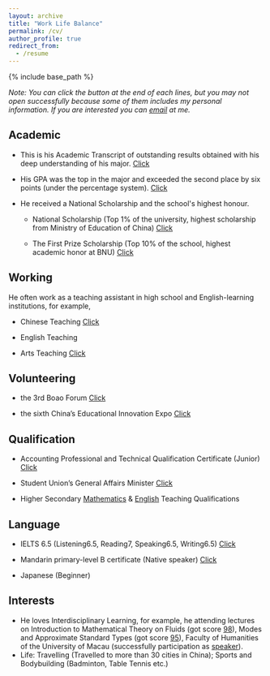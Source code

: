 ```yaml
---
layout: archive
title: "Work Life Balance"
permalink: /cv/
author_profile: true
redirect_from:
  - /resume
---
```


{% include base_path %}

*Note: You can click the button at the end of each lines, but you may not open successfully because some of them includes my personal information. If you are interested you can [email](mailto:sjs@mail.bnu.edu.cn) at me.*

Academic
---
* This is his Academic Transcript of outstanding results obtained with his deep understanding of his major. [Click]({{site.url}}/file/本科生英文成绩单.pdf)
  
* His GPA was the top in the major and exceeded the second place by six points (under the percentage system). [Click]({{site.url}}/file/排名证明.pdf)
  
* He received a National Scholarship and the school's highest honour.

  * National Scholarship (Top 1% of the university, highest scholarship from Ministry of Education of China) [Click]({{site.url}}/file/国家奖学金.pdf)
 
  * The First Prize Scholarship (Top 10% of the school, highest academic honor at BNU) [Click]({{site.url}}/file/京师一等奖学金.pdf)

Working
---
He often work as a teaching assistant in high school and English-learning institutions, for example,

  * Chinese Teaching  [Click]({{site.url}}/file/【教育实习】乘风语文实习.pdf)

  * English Teaching

  * Arts Teaching [Click]({{site.url}}/file/【教育实习】宋圣洁实习证明.pdf)
  
Volunteering
---

* the 3rd Boao Forum  [Click]({{site.url}}/file/2023年10月+优秀志愿者+博鳌亚洲论坛.pdf)

* the sixth China’s Educational Innovation Expo  [Click]({{site.url}}/file/教博会.pdf)

Qualification
---
* Accounting Professional and Technical Qualification Certificate (Junior)  [Click]({{site.url}}/file/初级会计.pdf)

* Student Union’s General Affairs Minister [Click]({{site.url}}/file/教育培训部部门负责人证明.pdf)

* Higher Secondary [Mathematics]({{site.url}}/file/数学教师.pdf) & [English]({{site.url}}/file/英语教师.pdf) Teaching Qualifications 

Language
---
* IELTS 6.5 (Listening6.5, Reading7, Speaking6.5, Writing6.5) [Click]({{site.url}}/file/雅思成绩单.pdf)

* Mandarin primary-level B certificate (Native speaker) [Click]({{site.url}}/file/普通话一级乙等.pdf)

* Japanese (Beginner)

Interests
---
* He loves Interdisciplinary Learning, for example, he attending lectures on Introduction to Mathematical Theory on Fluids (got score [98]({{site.url}}/file/数学系列讲座3.pdf)), Modes and Approximate Standard Types (got score [95]({{site.url}}/file/数学系列讲座1.pdf)), Faculty of Humanities of the University of Macau (successfully participation as [speaker]({{site.url}}/file/澳门大学.pdf)).
* Life: Travelling (Travelled to more than 30 cities in China); Sports and Bodybuilding (Badminton, Table Tennis etc.)

